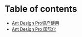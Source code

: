 # Table of contents

* [Ant Design Pro资产使用](README.md)
* [Ant Design Pro 国际化](ant-design-pro-guo-ji-hua.md)
